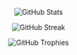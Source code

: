 <p align="center">
  <img src="https://github-readme-stats.vercel.app/api?username=elitecronax&show_icons=true&theme=radical" alt="GitHub Stats" />
</p>

<p align="center">
  <img src="https://github-readme-streak-stats.herokuapp.com/?user=elitecronax&theme=radical" alt="GitHub Streak" />
</p>
<p align="center">
  <img src="https://github-profile-trophy.vercel.app/?username=elitecronax&theme=darkhub&column=7" alt="GitHub Trophies" />
</p>
